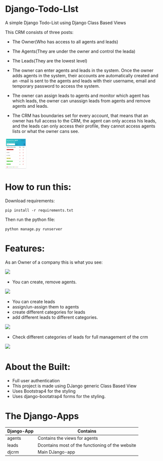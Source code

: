 # Django-Todo-LIst
A simple Django Todo-List using Django Class Based Views

This CRM consists of three posts:
- The Owner(Who has access to all agents and leads)
- The Agents(They are under the owner and control the leada)
- The Leads(They are the lowest level)

- The owner can enter agents and leads in the system. Once the owner adds agents in the system, their accounts are automatically created and an -mail is sent to the agents and leads with their username, email and temporary password to access the system.

- The owner can assign leads to agents and monitor which agent has which leads, the owner can unassign leads from agents and remove agents and leads.

- The CRM has boundaries set for every account, that means that an owner has full access to the CRM, the agent can only access his leads, and the leads can only access their profile, they cannot access agents lists or what the owner cans see.

<img src="assets/todo.jpg" height="100" width="70">

# How to run this: 


Download requirements:
```
pip install -r requirements.txt
```
Then run the python file:
```
python manage.py runserver 
```

# Features:
As an Owner of a company this is what you see: 

<img src="assets/agentpage.jpg">

- You can create, remove agents.

<img src="assets/leadpage.jpg">

- You can create leads
- assign/un-assign them to agents 
- create different categories for leads
- add different leads to different categories.

<img src="assets/leads.jpg">

- Check different categories of leads for full management of the crm 

<img src="assets/leads2.jpg">

# About the Built:
- Full user authentication
- This project is made using DJango generic Class Based View
- Uses Bootstrap4 for the styling
- Uses django-bootatrap4 forms for the styling.

# The Django-Apps
<table>
<thead>
    <th>Django-App</th>
    <th>Contains</th>
</thead>
<tr><td> agents </td><td>Contains the views for agents</td></tr>
<tr><td> leads </td><td>Dcontains most of the functioning of the website</td></tr>
<tr><td> djcrm </td><td>Main DJango-app</td></tr>
</table>
